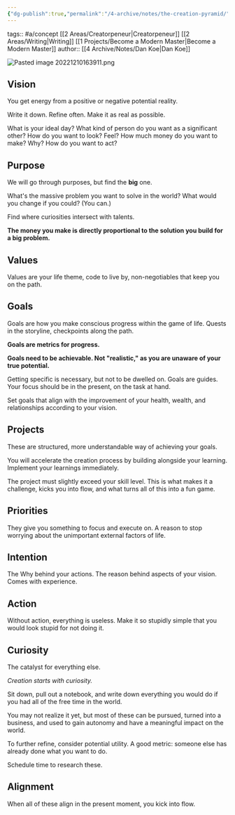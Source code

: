 ```yaml
---
{"dg-publish":true,"permalink":"/4-archive/notes/the-creation-pyramid/"}
---
```


tags:: #a/concept [[2 Areas/Creatorpeneur\|Creatorpeneur]] [[2 Areas/Writing\|Writing]] [[1 Projects/Become a Modern Master\|Become a Modern Master]]
author:: [[4 Archive/Notes/Dan Koe\|Dan Koe]]

![Pasted image 20221210163911.png](/img/user/0%20Inbox/Pasted%20image%2020221210163911.png)

## Vision
You get energy from a positive or negative potential reality.

Write it down.
Refine often.
Make it as real as possible.

What is your ideal day?
What kind of person do you want as a significant other?
How do you want to look? Feel?
How much money do you want to make? Why? 
How do you want to act?

## Purpose
We will go through purposes, but find the **big** one.

What's the massive problem you want to solve in the world? What would you change if you could? (You can.)

Find where curiosities intersect with talents.

**The money you make is directly proportional to the solution you build for a big problem.**

## Values
Values are your life theme, code to live by, non-negotiables that keep you on the path.

## Goals
Goals are how you make conscious progress within the game of life. Quests in the storyline, checkpoints along the path.

**Goals are metrics for progress.**

**Goals need to be achievable. Not "realistic," as you are unaware of your true potential.**

Getting specific is necessary, but not to be dwelled on. Goals are guides. Your focus should be in the present, on the task at hand.

Set goals that align with the improvement of your health, wealth, and relationships according to your vision.

## Projects
These are structured, more understandable way of achieving your goals.

You will accelerate the creation process by building alongside your learning. Implement your learnings immediately.

The project must slightly exceed your skill level. This is what makes it a challenge, kicks you into flow, and what turns all of this into a fun game.

## Priorities
They give you something to focus and execute on. A reason to stop worrying about the unimportant external factors of life.

## Intention
The Why behind your actions. The reason behind aspects of your vision. Comes with experience.

## Action
Without action, everything is useless.
Make it so stupidly simple that you would look stupid for not doing it.

## Curiosity
The catalyst for everything else.

*Creation starts with curiosity.*

Sit down, pull out a notebook, and write down everything you would do if you had all of the free time in the world.

You may not realize it yet, but most of these can be pursued, turned into a business, and used to gain autonomy and have a meaningful impact on the world.

To further refine, consider potential utility. A good metric: someone else has already done what you want to do.

Schedule time to research these.

## Alignment
When all of these align in the present moment, you kick into flow.